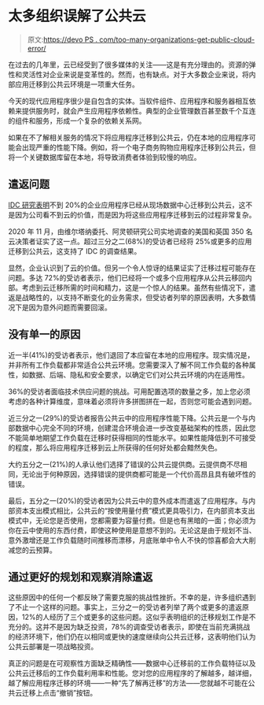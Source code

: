 # 太多组织误解了公共云

> 原文:[https://devo PS . com/too-many-organizations-get-public-cloud-error/](https://devops.com/too-many-organizations-get-public-cloud-wrong/)

在过去的几年里，云已经受到了很多媒体的关注——这是有充分理由的。资源的弹性和灵活性对企业来说是变革性的。然而，也有缺点。对于大多数企业来说，将内部应用迁移到公共云环境是一项重大任务。

今天的现代应用程序很少是自包含的实体。当软件组件、应用程序和服务器相互依赖来提供服务时，就会产生应用程序依赖性。典型的企业管理数百甚至数千个互连的组件和服务，形成一个复杂的依赖关系网。

如果在不了解相关服务的情况下将应用程序迁移到公共云，仍在本地的应用程序可能会出现严重的性能下降。例如，将一个电子商务购物应用程序迁移到公共云，但将一个关键数据库留在本地，将导致消费者体验到较慢的响应。

## 遣返问题

[IDC 研究表明](https://www.idc.com/getdoc.jsp?containerId=prUS46934120)不到 20%的企业应用程序已经从现场数据中心迁移到公共云，这不是因为公司看不到云的价值，而是因为将这些应用程序迁移到云的过程非常复杂。

2020 年 11 月，由维尔塔纳委托、阿灵顿研究公司实地调查的美国和英国 350 名云决策者证实了这一点。超过三分之二(68%)的受访者已经将 25%或更多的应用迁移到公共云，这支持了 IDC 的调查结果。

显然，企业认识到了云的价值。但另一个令人惊讶的结果证实了迁移过程可能存在问题。多达 72%的受访者表示，他们已经将一个或多个应用程序从公共云移回内部。考虑到云迁移所需的时间和精力，这是一个惊人的结果。虽然有些情况下，遣返是战略性的，以支持不断变化的业务需求，但受访者列举的原因表明，大多数情况下是因为意外问题而需要回滚。

## 没有单一的原因

近一半(41%)的受访者表示，他们退回了本应留在本地的应用程序。现实情况是，并非所有工作负载都非常适合公共云环境。您需要深入了解不同工作负载的各种属性，如数据、后端、隐私和安全要求，以确定它们对公共云环境的内在适用性。

36%的受访者面临技术供应问题的挑战。可用配置选项的数量之多，加上您必须考虑的各种计算维度，意味着必须将许多拼图拼在一起，否则您可能会遇到问题。

近三分之一(29%)的受访者报告公共云中的应用程序性能下降。公共云是一个与内部数据中心完全不同的环境，创建混合环境会进一步改变基础架构的性质，因此您不能简单地期望工作负载在迁移时获得相同的性能水平。如果性能降低到不可接受的程度，那么将应用程序迁移到云上所获得的任何好处都会黯然失色。

大约五分之一(21%)的人承认他们选择了错误的公共云提供商。云提供商不尽相同，无论出于何种原因，选择错误的提供商都可能是一个代价高昂且具有破坏性的错误。

最后，五分之一(20%)的受访者因为公共云中的意外成本而遣返了应用程序。与内部资本支出模式相比，公共云的“按使用量付费”模式更具吸引力，在内部资本支出模式中，无论您是否使用，您都需要为容量付费。但是也有黑暗的一面；你必须为你在云中使用的东西付费，即使这种使用是意想不到的。无论这是由于规划不当、意外激增还是工作负载随时间推移而漂移，月底账单中令人不快的惊喜都会大大削减您的云预算。

## 通过更好的规划和观察消除遣返

这些原因中的任何一个都反映了需要克服的挑战性挫折。不幸的是，许多组织遇到了不止一个这样的问题。事实上，三分之一的受访者列举了两个或更多的遣返原因，12%的人经历了三个或更多的这些问题。这似乎表明组织的迁移规划工作是不充分的。这并不是因为缺乏投资，78%的调查受访者表示，即使在当前充满挑战的经济环境下，他们仍在以相同或更快的速度继续向公共云迁移，这表明他们认为公共云部署是一项战略投资。

真正的问题是在可观察性方面缺乏精确性——数据中心迁移前的工作负载特征以及公共云迁移后的工作负载利用率和性能。您对您的应用程序的了解越多，越详细，越了解应用程序迁移的环境——一种“先了解再迁移”的方法——您就越不可能在公共云迁移上点击“撤销”按钮。